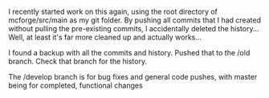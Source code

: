 I recently started work on this again, using the root directory of mcforge/src/main as my git folder. 
By pushing all commits that I had created without pulling the pre-existing commits, I accidentally deleted the history... 
Well, at least it's far more cleaned up and actually works...

I found a backup with all the commits and history. Pushed that to the /old branch. Check that branch for the history.

The /develop branch is for bug fixes and general code pushes, with master being for completed, functional changes
